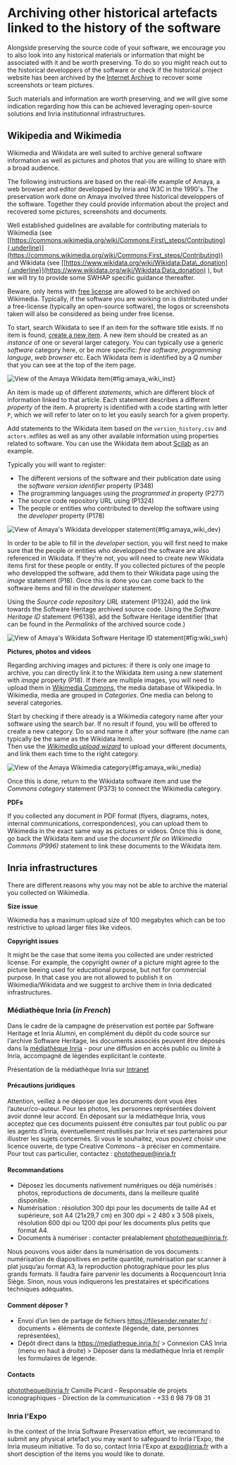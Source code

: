 Archiving other historical artefacts linked to the history of the software
=========================================================================

Alongside preserving the source code of your software, we encourage you to also look into any historical materials or information that might be associated with it and be worth preserving. To do so you might reach out to the historical developpers of the software or check if the historical project website has been archived by the [Internet Archive](https://archive.org/) to recover some screenshots or team pictures.  

Such materials and information are worth preserving, and we will give some indication regarding how this can be achieved leveraging open-source solutions and Inria institutionnal infrastructures.

## Wikipedia and Wikimedia

Wikimedia and Wikidata are well suited to archive general software information as well as pictures and photos that you are willing to share with a broad audience. 

The following instructions are based on the real-life example of Amaya, a web browser and editor developped by Inria and W3C in the 1990's. The preservation work done on Amaya involved three historical developpers of the software. Together they could provide information about the project and recovered some pictures, screenshots and documents. 

Well established guidelines are available for contributing materials to
Wikimedia (see
[[https://commons.wikimedia.org/wiki/Commons:First\_steps/Contributing]{.underline}](https://commons.wikimedia.org/wiki/Commons:First_steps/Contributing))
and Wikidata (see
[[https://www.wikidata.org/wiki/Wikidata:Data\_donation]{.underline}](https://www.wikidata.org/wiki/Wikidata:Data_donation)
), but we will try to provide some SWHAP specific guidance thereafter. 

Beware, only items with [free license](https://commons.wikimedia.org/wiki/Commons:Licensing#Acceptable_licenses) are allowed to be archived on Wikimedia. Typically, if the software you are working on is distributed under a free-license (typically an open-source software), the logos or screenshots taken will also be considered as being under free license. 

To start, search Wikidata to see if an item for the software title exists. If no item is found, [create a new item](https://www.wikidata.org/wiki/Special:NewItem). A new item should be created as an _instance_ of one or several larger category. You can typically use a generic _software_ category here, or be more specific: _free software_, _programming languge_, _web browser_ etc. Each Wikidata item is identified by a _Q number_ that you can see at the top of the item page.  

![View of the Amaya Wikidata item](./media/amaya_wiki_instance.PNG){#fig:amaya_wiki_inst}

An item is made up of different _statements_, which are different block of information linked to that article. Each statement describes a different _property_ of the item. A proprerty is identified with a code starting with letter `P`, which we will refer to later on to let you easily search for a given property. 

Add statements to the Wikidata item based on the `version_history.csv` and `actors.md`files as well as any other available information using properties related to software. You can use the Wikidata item about [Scilab](https://www.wikidata.org/wiki/Q828742) as an example.

Typically you will want to register:
- The different versions of the software and their publication date using the _software version identifier_ property (P348)
- The programming languages using the _programmed in_ property (P277)
- The source code repository URL using (P1324)
- The people or entities who contributed to develop the software using the _developer_ property (P178)

![View of Amaya's Wikidata developper statement](./media/amaya_wiki_dev.PNG){#fig:amaya_wiki_dev}

In order to be able to fill in the _developer_ section, you will first need to make sure that the people or entities who developped the software are also referenced in Wikidata. If they're not, you will need to create new Wikidata items first for these people or entity. If you collected pictures of the people who developped the software, add them to their Wikidata page using the _image_ statement (P18). Once this is done you can come back to the software items and fill in the _developer_ statement.   

Using the _Source code repository URL_ statement (P1324), add the link towards the Software Heritage archived source code. 
Using the _Software Heritage ID_ statement (P6138), add the Software Heritage identifier (that can be found in the _Permalinks_ of the archived source code.)

![View of Amaya's Wikidata Software Heritage ID statement](./media/wiki_swh.PNG){#fig:wiki_swh}

**Pictures, photos and videos**

Regarding archiving images and pictures: if there is only one image to archive, you can directly link it to the Wikidata item using a new statement with _image_ property (P18). 
If there are multiple images, you will need to upload them in [Wikimedia Commons](https://commons.wikimedia.org/wiki/Main_Page), the media database of Wikipedia. In Wikimedia, media are grouped in _Categories_. One media can belong to several categories. 

Start by checking if there already is a Wikimedia category name after your software using the search bar. 
If no result if found, you will be offered to create a new category. Do so and name it after your software (the name can typically be the same as the Wikidata item).  
Then use the [_Wikimedia upload wizard_](https://commons.wikimedia.org/wiki/Special:UploadWizard) to upload your different documents, and link them each time to the right category.

![View of the Amaya Wikimedia category](./media/amaya_wiki_media.PNG){#fig:amaya_wiki_media}

Once this is done, return to the Wikidata software item and use the _Commons category_ statement (P373) to connect the Wikimedia category.

**PDFs**

If you collected any document in PDF format (flyers, diagrams, notes, internal communications, correspondences), you can upload them to Wikimedia in the exact same way as pictures or videos. 
Once this is done, go back the Wikidata item and use the _document file on Wikimedia Commons (P996)_ statement to link these documents to the Wikidata item. 

<!--
**Publications**
MF: where shall we archive publications? HAL? Wikimedia
-->

## Inria infrastructures

There are different reasons why you may not be able to archive the material you collected on Wikimedia. 

**Size issue**

Wikimedia has a maximum upload size of 100 megabytes which can be too restrictive to upload larger files like videos. 

**Copyright issues**

It might be the case that some items you collected are under restricted license. For example, the copyright owner of a picture might agree to the picture beeing used for educational purpose, but not for commercial purpose. In that case you are not allowed to publish it on Wikimedia/Wikidata and we suggest to archive them in Inria dedicated infrastructures. 

### Médiathèque Inria (_in French_)

Dans le cadre de la campagne de préservation est portée par Software Heritage et Inria Alumni, en complément du dépôt du code source sur l'archive Software Heritage, les documents associés peuvent être déposés dans la [médiathèque Inria](https://mediatheque.inria.fr/)  - pour une diffusion en accès public ou limité à Inria, accompagné de légendes explicitant le contexte.

Présentation de la médiathèque Inria sur [Intranet](https://intranet.inria.fr/Vie-pratique/Informer-Communiquer/Identite-pour-aller-plus-loin/Iconographie-Illustrer-et-montrer-Inria) 

#### Précautions juridiques
Attention, veillez à ne déposer que les documents dont vous êtes l’auteur/co-auteur. Pour les photos, les personnes représentées doivent avoir donné leur accord. 
En déposant sur la médiathèque Inria, vous acceptez que ces documents puissent être consultés par tout public ou par les agents d’Inria, éventuellement réutilisés par Inria et ses partenaires pour illustrer les sujets concernés. 
Si vous le souhaitez, vous pouvez choisir une licence ouverte, de type Creative Commons - à préciser en commentaire.
Pour tout cas particulier, contactez : phototheque@inria.fr 

#### Recommandations 
- Déposez les documents nativement numériques ou déjà numérisés : photos, reproductions de documents, dans la meilleure qualité disponible.
- Numérisation : résolution 300 dpi pour les documents de taille A4 et supérieure,  soit A4 (21x29,7 cm) en 300 dpi = 2 480 x 3 508 pixels, résolution  600 dpi ou 1200 dpi pour les documents plus petits que format A4.
- Documents à numériser : contacter préalablement phototheque@inria.fr. 

Nous pouvons vous aider dans la numérisation de vos documents : numérisation de diapositives en petite quantité, numérisation par scanner à plat jusqu’au format A3, la reproduction photographique pour les plus grands formats. Il faudra faire parvenir les documents à Rocquencourt Inria Siège. Sinon, nous vous indiquerons les prestataires et spécifications techniques adéquates.

#### Comment déposer ?
- Envoi d’un lien de partage de fichiers https://filesender.renater.fr/ : documents + éléments de contexte (légende, date, personnes représentées), 
- Dépôt direct dans la https://mediatheque.inria.fr/ > Connexion CAS Inria (menu en haut à droite) > Déposer dans la médiathèque Inria et remplir les formulaires de légende.

#### Contacts
phototheque@inria.fr
Camille Picard  - Responsable de projets iconographiques - Direction de la communication -
+33 6 98 79 08 31


### Inria l'Expo

In the context of the Inria Software Preservation effort, we recommand to submit any physical artefact you may want to safeguard to Inria l'Expo, the Inria museum initiative.
To do so, contact Inria l'Expo at expo@inria.fr with a short desciption of the items you would like to donate. 
